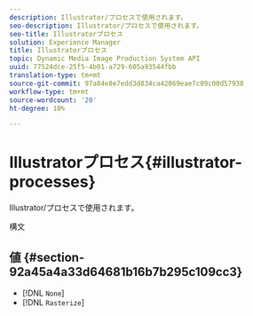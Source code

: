 ```yaml
---
description: Illustrator/プロセスで使用されます。
seo-description: Illustrator/プロセスで使用されます。
seo-title: Illustratorプロセス
solution: Experience Manager
title: Illustratorプロセス
topic: Dynamic Media Image Production System API
uuid: 77524dce-25f5-4b01-a729-605a93544fbb
translation-type: tm+mt
source-git-commit: 97a84e8e7edd3d834ca42069eae7c09c00d57938
workflow-type: tm+mt
source-wordcount: '20'
ht-degree: 10%

---
```



# Illustratorプロセス{#illustrator-processes}

Illustrator/プロセスで使用されます。

構文

## 値 {#section-92a45a4a33d64681b16b7b295c109cc3}

* [!DNL `None`]
* [!DNL `Rasterize`]

